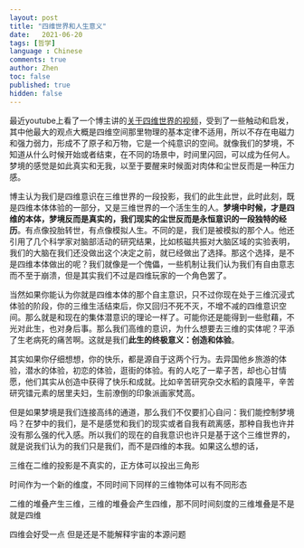 ```yaml
---
layout: post
title: "四维世界和人生意义"
date:   2021-06-20
tags: [哲学]
language : Chinese
comments: true
author: Zhen
toc: false
published: true
hidden: false
---
```

最近youtube上看了一个博主讲的[关于四维世界的视频](https://youtu.be/A6SCtIl2S5k)，受到了一些触动和启发，其中他最大的观点大概是四维空间那里物理的基本定律不适用，所以不存在电磁力和强力弱力，形成不了原子和万物，它是一个纯意识的空间。就像我们的梦境，不知道从什么时候开始或者结束，在不同的场景中，时间里闪回，可以成为任何人。梦境的感觉是如此真实和无我，以至于要醒来时候面对肉体和尘世反而是一种压力感。

博主认为我们是四维意识在三维世界的一段投影，我们的此生此世，此时此刻，既是四维本体体验的一部分，又是三维世界的一个活生生的人。**梦境中时候，才是四维的本体，梦境反而是真实的，我们现实的尘世反而是永恒意识的一段独特的经历**。有点像投胎转世，有点像模拟人生。不同的是，我们是被模拟的那个人。他还引用了几个科学家对脑部活动的研究结果，比如核磁共振对大脑区域的实验表明，我们的大脑在我们还没做出这个决定之前，就已经做出了选择。那这个选择，是不是四维本体做出的呢？我们就像是一个傀儡，一些机制让我们认为我们有自由意志而不至于崩溃，但是其实我们不过是四维玩家的一个角色罢了。

当然如果你能认为你就是四维本体的那个自主意识，只不过你现在处于三维沉浸式体验的阶段，你的三维生活结束后，你又回归不死不灭，不增不减的四维意识空间。那么就是和现在的集体潜意识的理论一样了。可能你还是能得到一些慰藉，不光对此生，也对身后事。那么我们高维的意识，为什么想要去三维的实体呢？平添了生老病死的痛苦啊。这就是我们**此生的终极意义：创造和体验**。

其实如果你仔细想想，你的快乐，都是源自于这两个行为。去异国他乡旅游的体验，潜水的体验，初恋的体验，逛街的体验。有的人吃了一辈子苦，却也心甘情愿，他们其实从创造中获得了快乐和成就。比如辛苦研究杂交水稻的袁隆平，辛苦研究镭元素的居里夫妇，生前潦倒的印象派画家梵高。

但是如果梦境是我们连接高纬的通道，那么我们不仅要扪心自问：我们能控制梦境吗？在梦中的我们，是不是感觉和我们的现实或者自我有疏离感，那种自我也许并没有那么强的代入感。所以我们的现在的自我意识也许只是基于这个三维世界的，就是说我们认为的我们只是我们，而不是四维的本我。如果这么想的话，

三维在二维的投影是不真实的，正方体可以投出三角形

时间作为一个新的维度，不同时间下同样的三维物体可以有不同形态

二维的堆叠产生三维，三维的堆叠会产生四维，那不同时间刻度的三维堆叠是不是就是四维

四维会好受一点 但是还是不能解释宇宙的本源问题
<!--stackedit_data:
eyJoaXN0b3J5IjpbLTE4MzIwMjYyOTgsMzQ1NjkwNzYyLDE1Mz
A0OTAyM119
-->